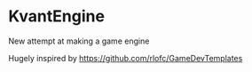 # KvantEngine
New attempt at making a game engine

Hugely inspired by https://github.com/rlofc/GameDevTemplates

